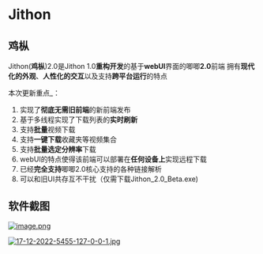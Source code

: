 # Jithon
## 鸡枞

Jithon(**鸡枞**)2.0是Jithon 1.0**重构开发**的基于**webUI**界面的唧唧**2.0**前端
拥有**现代化的外观**、**人性化的交互**以及支持**跨平台运行**的特点

本次更新重点_：

1. 实现了**彻底无需旧前端**的新前端发布
2. 基于多线程实现了下载列表的**实时刷新**
3. 支持**批量**视频下载
4. 支持**一键下载**收藏夹等视频集合
5. 支持**批量选定分辨率**下载
6. webUI的特点使得该前端可以部署在**任何设备上**实现远程下载
7. 已经**完全支持**唧唧2.0核心支持的各种链接解析
8. 可以和旧UI共存互不干扰（仅需下载Jithon_2.0_Beta.exe)

## 软件截图

[![image.png](https://i.postimg.cc/mDpyp3jL/image.png)](https://postimg.cc/jwNfL7Bm)

[![17-12-2022-5455-127-0-0-1.jpg](https://i.postimg.cc/xd4Ptyt0/17-12-2022-5455-127-0-0-1.jpg)](https://postimg.cc/xkLHdmw7)
